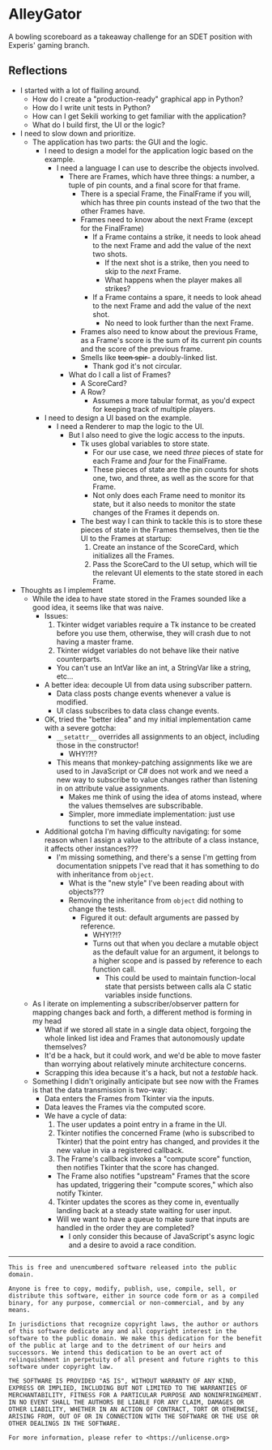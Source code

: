 # AlleyGator

A bowling scoreboard as a takeaway challenge for an SDET position with Experis'
gaming branch.

## Reflections

* I started with a lot of flailing around.
  * How do I create a "production-ready" graphical app in Python?
  * How do I write unit tests in Python?
  * How can I get Sekili working to get familiar with the application?
  * What do I build first, the UI or the logic?
* I need to slow down and prioritize.
  * The application has two parts: the GUI and the logic.
    * I need to design a model for the application logic based on the example.
      * I need a language I can use to describe the objects involved.
        * There are Frames, which have three things: a number, a tuple of pin
          counts, and a final score for that frame.
          * There is a special Frame, the FinalFrame if you will, which has three
            pin counts instead of the two that the other Frames have.
          * Frames need to know about the next Frame (except for the FinalFrame)
            * If a Frame contains a strike, it needs to look ahead to the next
              Frame and add the value of the next two shots.
              * If the next shot is a strike, then you need to skip to the _next_
                Frame.
              * What happens when the player makes all strikes?
            * If a Frame contains a spare, it needs to look ahead to the next
              Frame and add the value of the next shot.
              * No need to look further than the next Frame.
          * Frames also need to know about the previous Frame, as a Frame's
            score is the sum of its current pin counts and the score of the
            previous frame.
          * Smells like ~~teen spir-~~ a doubly-linked list.
            * Thank god it's not circular.
        * What do I call a list of Frames?
          * A ScoreCard?
          * A Row?
            * Assumes a more tabular format, as you'd expect for keeping track
              of multiple players.
    * I need to design a UI based on the example.
      * I need a Renderer to map the logic to the UI.
        * But I also need to give the logic access to the inputs.
          * Tk uses global variables to store state.
            * For our use case, we need _three_ pieces of state for each
              Frame and _four_ for the FinalFrame.
            * These pieces of state are the pin counts for shots one, two, and
              three, as well as the score for that Frame.
            * Not only does each Frame need to monitor its state, but it
              also needs to monitor the state changes of the Frames it depends
              on.
          * The best way I can think to tackle this is to store these pieces of
            state in the Frames themselves, then tie the UI to the Frames at
            startup:
            1. Create an instance of the ScoreCard, which initializes all the
              Frames.
            2. Pass the ScoreCard to the UI setup, which will tie the relevant
              UI elements to the state stored in each Frame.
* Thoughts as I implement
  * While the idea to have state stored in the Frames sounded like a good idea,
    it seems like that was naive.
    * Issues:
      1. Tkinter widget variables require a Tk instance to be created before you
        use them, otherwise, they will crash due to not having a master frame.
      2. Tkinter widget variables do not behave like their native counterparts.
        * You can't use an IntVar like an int, a StringVar like a string, etc...
    * A better idea: decouple UI from data using subscriber pattern.
      * Data class posts change events whenever a value is modified.
      * UI class subscribes to data class change events.
    * OK, tried the "better idea" and my initial implementation came with a
      severe gotcha:
      * `__setattr__` overrides all assignments to an object, including those in
        the constructor!
        * WHY!?!?
      * This means that monkey-patching assignments like we are used to in
        JavaScript or C# does not work and we need a new way to subscribe to
        value changes rather than listening in on attribute value assignments.
        * Makes me think of using the idea of atoms instead, where the values
          themselves are subscribable.
        * Simpler, more immediate implementation: just use functions to set the
          value instead.
    * Additional gotcha I'm having difficulty navigating: for some reason when
      I assign a value to the attribute of a class instance, it affects other
      instances???
      * I'm missing something, and there's a sense I'm getting from
        documentation snippets I've read that it has something to do with
        inheritance from `object`.
        * What is the "new style" I've been reading about with objects???
        * Removing the inheritance from `object` did nothing to change the tests.
          * Figured it out: default arguments are passed by reference.
            * WHY!?!?
            * Turns out that when you declare a mutable object as the default
              value for an argument, it belongs to a higher scope and is passed
              by reference to each function call.
              * This could be used to maintain function-local state that persists
                between calls ala C static variables inside functions.
  * As I iterate on implementing a subscriber/observer pattern for mapping
    changes back and forth, a different method is forming in my head
    * What if we stored all state in a single data object, forgoing the whole
      linked list idea and Frames that autonomously update themselves?
    * It'd be a hack, but it could work, and we'd be able to move faster than
      worrying about relatively minute architecture concerns.
    * Scrapping this idea because it's a hack, but not a _testable_ hack.
  * Something I didn't originally anticipate but see now with the Frames is that
    the data transmission is two-way:
    * Data enters the Frames from Tkinter via the inputs.
    * Data leaves the Frames via the computed score.
    * We have a cycle of data:
      1. The user updates a point entry in a frame in the UI.
      2. Tkinter notifies the concerned Frame (who is subscribed to Tkinter)
        that the point entry has changed, and provides it the new value in via
        a registered callback.
      3. The Frame's callback invokes a "compute score" function, then notifies
        Tkinter that the score has changed.
        * The Frame also notifies "upstream" Frames that the score has updated,
          triggering their "compute scores," which also notify Tkinter.
      4. Tkinter updates the scores as they come in, eventually landing back at
        a steady state waiting for user input.
        * Will we want to have a queue to make sure that inputs are handled in
          the order they are completed?
          * I only consider this because of JavaScript's async logic and a desire
            to avoid a race condition.

---

```
This is free and unencumbered software released into the public domain.

Anyone is free to copy, modify, publish, use, compile, sell, or
distribute this software, either in source code form or as a compiled
binary, for any purpose, commercial or non-commercial, and by any
means.

In jurisdictions that recognize copyright laws, the author or authors
of this software dedicate any and all copyright interest in the
software to the public domain. We make this dedication for the benefit
of the public at large and to the detriment of our heirs and
successors. We intend this dedication to be an overt act of
relinquishment in perpetuity of all present and future rights to this
software under copyright law.

THE SOFTWARE IS PROVIDED "AS IS", WITHOUT WARRANTY OF ANY KIND,
EXPRESS OR IMPLIED, INCLUDING BUT NOT LIMITED TO THE WARRANTIES OF
MERCHANTABILITY, FITNESS FOR A PARTICULAR PURPOSE AND NONINFRINGEMENT.
IN NO EVENT SHALL THE AUTHORS BE LIABLE FOR ANY CLAIM, DAMAGES OR
OTHER LIABILITY, WHETHER IN AN ACTION OF CONTRACT, TORT OR OTHERWISE,
ARISING FROM, OUT OF OR IN CONNECTION WITH THE SOFTWARE OR THE USE OR
OTHER DEALINGS IN THE SOFTWARE.

For more information, please refer to <https://unlicense.org>
```

